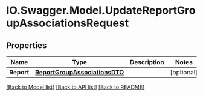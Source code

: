 # IO.Swagger.Model.UpdateReportGroupAssociationsRequest
## Properties

Name | Type | Description | Notes
------------ | ------------- | ------------- | -------------
**Report** | [**ReportGroupAssociationsDTO**](ReportGroupAssociationsDTO.md) |  | [optional] 

[[Back to Model list]](../README.md#documentation-for-models) [[Back to API list]](../README.md#documentation-for-api-endpoints) [[Back to README]](../README.md)

